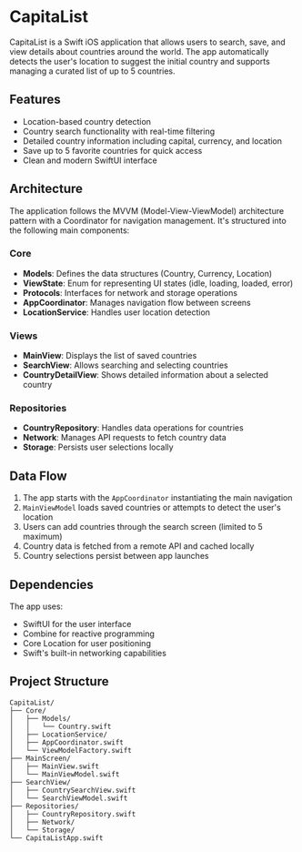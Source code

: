# CapitaList

CapitaList is a Swift iOS application that allows users to search, save, and view details about countries around the world. The app automatically detects the user's location to suggest the initial country and supports managing a curated list of up to 5 countries.

## Features

- Location-based country detection
- Country search functionality with real-time filtering
- Detailed country information including capital, currency, and location
- Save up to 5 favorite countries for quick access
- Clean and modern SwiftUI interface

## Architecture

The application follows the MVVM (Model-View-ViewModel) architecture pattern with a Coordinator for navigation management. It's structured into the following main components:

### Core

- **Models**: Defines the data structures (Country, Currency, Location)
- **ViewState**: Enum for representing UI states (idle, loading, loaded, error)
- **Protocols**: Interfaces for network and storage operations
- **AppCoordinator**: Manages navigation flow between screens
- **LocationService**: Handles user location detection

### Views

- **MainView**: Displays the list of saved countries
- **SearchView**: Allows searching and selecting countries
- **CountryDetailView**: Shows detailed information about a selected country

### Repositories

- **CountryRepository**: Handles data operations for countries
- **Network**: Manages API requests to fetch country data
- **Storage**: Persists user selections locally

## Data Flow

1. The app starts with the `AppCoordinator` instantiating the main navigation 
2. `MainViewModel` loads saved countries or attempts to detect the user's location
3. Users can add countries through the search screen (limited to 5 maximum)
4. Country data is fetched from a remote API and cached locally
5. Country selections persist between app launches

## Dependencies

The app uses:
- SwiftUI for the user interface
- Combine for reactive programming
- Core Location for user positioning
- Swift's built-in networking capabilities

## Project Structure

```
CapitaList/
├── Core/
│   ├── Models/
│   │   └── Country.swift
│   ├── LocationService/
│   ├── AppCoordinator.swift
│   └── ViewModelFactory.swift
├── MainScreen/
│   ├── MainView.swift
│   └── MainViewModel.swift
├── SearchView/
│   ├── CountrySearchView.swift
│   └── SearchViewModel.swift
├── Repositories/
│   ├── CountryRepository.swift
│   ├── Network/
│   └── Storage/
└── CapitaListApp.swift
``` 